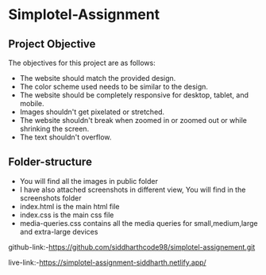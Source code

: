 # Simplotel-Assignment

## Project Objective

The objectives for this project are as follows:

- The website should match the provided design.
- The color scheme used needs to be similar to the design.
- The website should be completely responsive for desktop, tablet, and mobile.
- Images shouldn't get pixelated or stretched.
- The website shouldn't break when zoomed in or zoomed out or while shrinking the screen.
- The text shouldn't overflow.

## Folder-structure

- You will find all the images in public folder
- I have also attached screenshots in different view, You will find in the screenshots folder
- index.html is the main html file
- index.css is the main css file
- media-queries.css contains all the media queries for small,medium,large and extra-large devices

github-link:-https://github.com/siddharthcode98/simplotel-assignement.git

live-link:-https://simplotel-assignment-siddharth.netlify.app/
